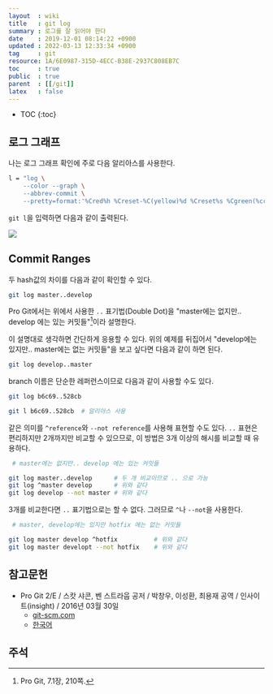 ```yaml
---
layout  : wiki
title   : git log
summary : 로그를 잘 읽어야 한다
date    : 2019-12-01 08:14:22 +0900
updated : 2022-03-13 12:33:34 +0900
tag     : git
resource: 1A/6E0987-315D-4ECC-B38E-2937C808EB7C
toc     : true
public  : true
parent  : [[/git]]
latex   : false
---
```

* TOC
{:toc}

## 로그 그래프

나는 로그 그래프 확인에 주로 다음 알리아스를 사용한다.

```sh
l = "log \
    --color --graph \
    --abbrev-commit \
    --pretty=format:'%Cred%h %Creset-%C(yellow)%d %Creset%s %Cgreen(%cr)%C(bold blue)<%an>'"
```

`git l`을 입력하면 다음과 같이 출력된다.

![]( ./69907636-866a3000-141b-11ea-8b50-732c038279a3.png )

## Commit Ranges

두 hash값의 차이를 다음과 같이 확인할 수 있다.

```bash
git log master..develop
```

Pro Git에서는 위에서 사용한 `..` 표기법(Double Dot)을 "master에는 없지만.. develop 에는 있는 커밋들"[^pro-git-210]이라 설명한다.

이 설명대로 생각하면 간단하게 응용할 수 있다.
위의 예제를 뒤집어서 "develop에는 있지만.. master에는 없는 커밋들"을 보고 싶다면 다음과 같이 하면 된다.

```bash
git log develop..master
```

branch 이름은 단순한 레퍼런스이므로 다음과 같이 사용할 수도 있다.

```bash
git log b6c69..528cb

git l b6c69..528cb  # 알리아스 사용
```

같은 의미를 `^reference`와 `--not reference`를 사용해 표현할 수도 있다.
`..` 표현은 편리하지만 2개까지만 비교할 수 있으므로, 이 방법은 3개 이상의 해시를 비교할 때 유용하다.

```bash
 # master에는 없지만.. develop 에는 있는 커밋들

git log master..develop      # 두 개 비교이므로 .. 으로 가능
git log ^master develop      # 위와 같다
git log develop --not master # 위와 같다
```

3개를 비교한다면 `..` 표기법으로는 할 수 없다. 그러므로 `^`나 `--not`을 사용한다.

```bash
 # master, develop에는 있지만 hotfix 에는 없는 커밋들

git log master develop ^hotfix          # 위와 같다
git log master developt --not hotfix    # 위와 같다
```


## 참고문헌

- Pro Git 2/E / 스캇 샤콘, 벤 스트라웁 공저 / 박창우, 이성환, 최용재 공역 / 인사이트(insight) / 2016년 03월 30일
    - [git-scm.com]( https://git-scm.com/book/en/v2/Git-Tools-Revision-Selection#_double_dot )
    - [한국어]( https://git-scm.com/book/ko/v2/Git-%EB%8F%84%EA%B5%AC-%EB%A6%AC%EB%B9%84%EC%A0%84-%EC%A1%B0%ED%9A%8C%ED%95%98%EA%B8%B0#_double_dot )

## 주석

[^pro-git-210]: Pro Git, 7.1장, 210쪽.

